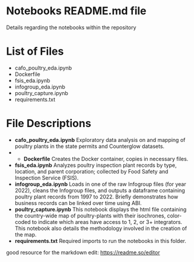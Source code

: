 # Notebooks README.md file

Details regarding the notebooks within the repository

# List of Files
- cafo_poultry_eda.ipynb
- Dockerfile
- fsis_eda.ipynb
- infogroup_eda.ipynb
- poultry_capture.ipynb
- requirements.txt

# File Descriptions
- **cafo_poultry_eda.ipynb** Exploratory data analysis on and mapping of poultry plants in the state permits and Counterglow datasets. 
- - **Dockerfile** Creates the Docker container, copies in necessary files.
- **fsis_eda.ipynb** Analyzes poultry inspection plant records by type, location, and parent corporation; collected by Food Safety and Inspection Service (FSIS).
- **infogroup_eda.ipynb** Loads in one of the raw Infogroup files (for year 2022), cleans the Infogroup files, and outputs a dataframe containing poultry plant records from 1997 to 2022. Briefly demonstrates how business records can be linked over time using ABI.
- **poultry_capture.ipynb** This notebook displays the html file containing the country-wide map of poultry-plants with their isochrones, color-coded to indicate which areas have access to 1, 2, or 3+ integrators. This notebook also details the methodology involved in the creation of the map.
- **requirements.txt** Required imports to run the notebooks in this folder.



good resource for the markdown edit: https://readme.so/editor
